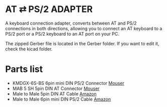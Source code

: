 # AT ⇄ PS/2 ADAPTER

A keyboard connection adapter, converts between AT and PS/2 connections in both directions, allowing you to connect an AT keyboard to a PS/2 port or a PS/2 keyboard to an AT port on your PC.

The zipped Gerber file is located in the Gerber folder. If you want to edit it, check the kicad folder.

# Parts list

- KMDGX-6S-BS 6pin mini DIN PS/2 Connector [Mouser](https://mouser.com/ProductDetail/Kycon/KMDGX-6S-BS?qs=gomZSfZNELc%252BcxHiGAVThw%3D%3D)
- MAB 5 SH 5pin DIN AT Connector [Mouser](https://mouser.com/ProductDetail/Hirschmann/MAB-5-SH?qs=chTDxNqvsyn6bd5vSWNiUQ%3D%3D)
- Male to Male 5pin DIN AT Cable [Amazon](https://a.co/d/csnIi4p)
- Male to Male 6pin mini DIN PS/2 Cable [Amazon](https://a.co/d/5QNReIZ)
